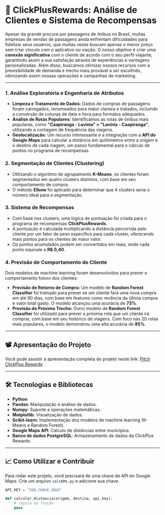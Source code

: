 # 🚌 ClickPlusRewards: Análise de Clientes e Sistema de Recompensas

Apesar da grande procura por passagens de ônibus no Brasil, muitas empresas de vendas de passagens ainda enfrentam dificuldades para fidelizar seus usuários, que muitas vezes buscam apenas o menor preço sem criar vínculo com o aplicativo ou viação.
O nosso objetivo é criar uma **conexão significativa** com o cliente de acordo com o seu perfil viajante, garantindo assim a sua satisfação através de experiências e vantagens personalizadas.
Além disso, buscamos otimizar nossos recursos com a previsibilidade de demanda e trecho mais provável a ser escolhido, otimizando assim nossas operações e campanhas de marketing.

-----

### 1\. Análise Exploratória e Engenharia de Atributos

  - **Limpeza e Tratamento de Dados:** Dados de compras de passagens foram carregados, renomeados para maior clareza e tratados, incluindo a conversão de colunas de data e hora para formatos adequados.
  - **Análise de Rotas Populares:** Identificamos as rotas de ônibus mais populares, como **"Caapiranga - Lavínia"** e **"Lavínia - Caapiranga"**, utilizando a contagem de frequência das viagens.
  - **Geolocalização:** Um recurso interessante é a integração com a **API do Google Maps** para calcular a distância em quilômetros entre a origem e o destino de cada viagem, um passo fundamental para o cálculo de pontos no programa de recompensas.

### 2\. Segmentação de Clientes (Clustering)

  - Utilizando o algoritmo de agrupamento **K-Means**, os clientes foram segmentados em quatro clusters distintos, com base em seu comportamento de compra.
  - O método **Elbow** foi aplicado para determinar que 4 clusters seria o número ideal para a segmentação.

### 3\. Sistema de Recompensas

  - Com base nos clusters, uma lógica de pontuação foi criada para o programa de recompensas **ClickPlusRewards**.
  - A pontuação é calculada multiplicando a distância percorrida pelo cliente por um fator de peso específico para cada cluster, oferecendo mais pontos para os clientes de maior valor.
  - Os pontos acumulados podem ser convertidos em reais, onde cada ponto equivale a **R$ 0,40**.

### 4\. Previsão de Comportamento do Cliente

Dois modelos de machine learning foram desenvolvidos para prever o comportamento futuro dos clientes:

  - **Previsão de Retorno de Compra:** Um modelo de **Random Forest Classifier** foi treinado para prever se um cliente fará uma nova compra em até 90 dias, com base em features como recência da última compra e valor total gasto. O modelo alcançou uma acurácia de **73%**.
  - **Previsão de Próximo Trecho:** Outro modelo de **Random Forest Classifier** foi utilizado para prever a próxima rota que um cliente irá comprar, com base em seu histórico de viagens. Com foco nas 20 rotas mais populares, o modelo demonstrou uma alta acurácia de **85%**.

-----

## 📽️ Apresentação do Projeto

Você pode assistir à apresentação completa do projeto neste link: [Pitch ClickPlus Rewards](https://www.youtube.com/watch?v=3mRAdfMfL_w)

-----


## 🛠️ Tecnologias e Bibliotecas

  - **Python**
  - **Pandas**: Manipulação e análise de dados.
  - **Numpy**: Suporte a operações matemáticas.
  - **Matplotlib**: Visualização de dados.
  - **Scikit-learn**: Implementação dos modelos de machine learning (K-Means e Random Forest).
  - **Google Maps API**: Cálculo de distâncias entre municípios.
  - **Banco de dados PostgreSQL**: Armazenamento de dados da ClickPlus Rewards.

-----

## 📈 Como Utilizar e Contribuir

Para rodar este projeto, você precisará de uma chave de API do Google Maps. Crie um arquivo `calcKMs.py` e adicione sua chave.

```python
API_KEY = "SUA_CHAVE_AQUI"

def calcular_distancia(origem, destino, api_key):
    # lógica da função
    pass
```
